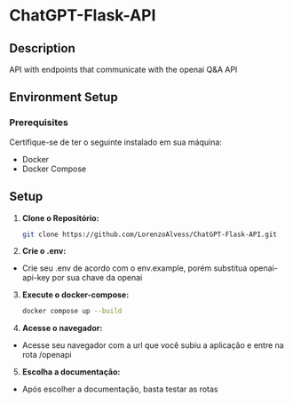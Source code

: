 # ChatGPT-Flask-API


## Description
API with endpoints that communicate with the openai Q&A API


## Environment Setup

### Prerequisites
Certifique-se de ter o seguinte instalado em sua máquina:
- Docker
- Docker Compose

## Setup

1. **Clone o Repositório:**
   ```bash
   git clone https://github.com/LorenzoAlvess/ChatGPT-Flask-API.git

2. **Crie o .env:**
- Crie seu .env de acordo com o env.example, porém substitua openai-api-key por sua chave da openai

3. **Execute o docker-compose:**
   ```bash
   docker compose up --build

4. **Acesse o navegador:**
- Acesse seu navegador com a url que você subiu a aplicação e entre na rota /openapi

5. **Escolha a documentação:**
- Após escolher a documentação, basta testar as rotas
